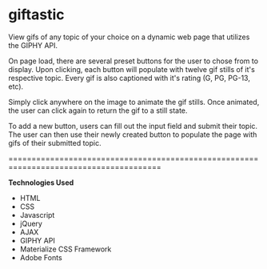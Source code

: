 # giftastic

View gifs of any topic of your choice on a dynamic web page that utilizes the GIPHY API.

On page load, there are several preset buttons for the user to chose from to display. Upon clicking, each button will populate with twelve gif stills of it's respective topic. Every gif is also captioned with it's rating (G, PG, PG-13, etc).

Simply click anywhere on the image to animate the gif stills. Once animated, the user can click again to return the gif to a still state.

To add a new button, users can fill out the input field and submit their topic. The user can then use their newly created button to populate the page with gifs of their submitted topic.

=======================================================================================

**Technologies Used**

- HTML 
- CSS
- Javascript
- jQuery
- AJAX
- GIPHY API
- Materialize CSS Framework
- Adobe Fonts

